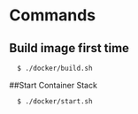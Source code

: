 # Commands

## Build image first time
```bash
  $ ./docker/build.sh
```

##Start Container Stack
```bash
  $ ./docker/start.sh
```
